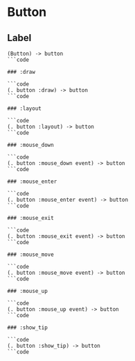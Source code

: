 # Button

## Label

```code
(Button) -> button
```code

### :draw

```code
(. button :draw) -> button
```code

### :layout

```code
(. button :layout) -> button
```code

### :mouse_down

```code
(. button :mouse_down event) -> button
```code

### :mouse_enter

```code
(. button :mouse_enter event) -> button
```code

### :mouse_exit

```code
(. button :mouse_exit event) -> button
```code

### :mouse_move

```code
(. button :mouse_move event) -> button
```code

### :mouse_up

```code
(. button :mouse_up event) -> button
```code

### :show_tip

```code
(. button :show_tip) -> button
```code

